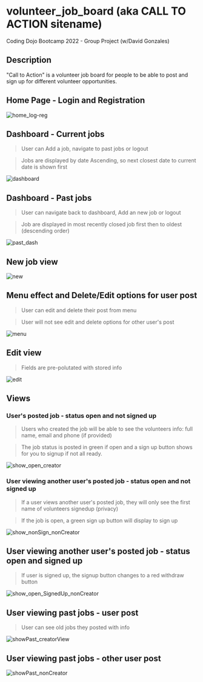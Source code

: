 # volunteer_job_board (aka CALL TO ACTION sitename)
Coding Dojo Bootcamp 2022 - Group Project (w/David Gonzales)

## Description

"Call to Action" is a volunteer job board for people to be able to post and sign up for different volunteer opportunities.

## Home Page - Login and Registration

![home_log-reg](https://user-images.githubusercontent.com/99504059/186049388-88b4ae48-df87-49b1-9086-d5f0d4f63577.png)

## Dashboard - Current jobs

> User can Add a job, navigate to past jobs or logout

> Jobs are displayed by date Ascending, so next closest date to current date is shown first

![dashboard](https://user-images.githubusercontent.com/99504059/186049464-d84fff7d-5b1f-447f-a756-1d3d1e0e84ec.png)

## Dashboard - Past jobs

> User can navigate back to dashboard, Add an new job or logout

> Job are displayed in most recently closed job first then to oldest (descending order)

![past_dash](https://user-images.githubusercontent.com/99504059/186049508-f2451de1-b4bd-4dc8-ac86-cba4821c9dc0.png)

## New job view

![new](https://user-images.githubusercontent.com/99504059/186051884-0efbf8c2-969c-44b8-903a-8a223aca9f77.png)

## Menu effect and Delete/Edit options for user post

> User can edit and delete their post from menu

> User will not see edit and delete options for other user's post

![menu](https://user-images.githubusercontent.com/99504059/186051962-2e7211de-89e3-42f7-9bea-2aaa56835743.png)

## Edit view

> Fields are pre-polutated with stored info

![edit](https://user-images.githubusercontent.com/99504059/186052079-76ab3430-977a-487c-8eac-114f77541dcc.png)

## Views

### User's posted job - status open and not signed up

> Users who created the job will be able to see the volunteers info: full name, email and phone (if provided)

> The job status is posted in green if open and a sign up button shows for you to signup if not all ready.

![show_open_creator](https://user-images.githubusercontent.com/99504059/186049663-6102a8b4-c550-44b9-aa58-0ff2f01895a8.png)

### User viewing another user's posted job - status open and not signed up

> If a user views another user's posted job, they will only see the first name of volunteers signedup (privacy)

> If the job is open, a green sign up button will display to sign up

![show_nonSign_nonCreator](https://user-images.githubusercontent.com/99504059/186049734-0805686f-e34c-444c-be3a-c8c0847f7ebe.png)

## User viewing another user's posted job - status open and signed up

> If user is signed up, the signup button changes to a red withdraw button

![show_open_SignedUp_nonCreator](https://user-images.githubusercontent.com/99504059/186049778-ca7a0ab6-ed7e-4f42-95e2-6ab1c3fb6629.png)

## User viewing past jobs - user post

> User can see old jobs they posted with info

![showPast_creatorView](https://user-images.githubusercontent.com/99504059/186049784-d2130774-3952-44f5-8d57-4f6f13ef981d.png)

## User viewing past jobs - other user post

![showPast_nonCreator](https://user-images.githubusercontent.com/99504059/186049792-07717d19-77a5-4b24-b6d0-ff9f41014d5c.png)
